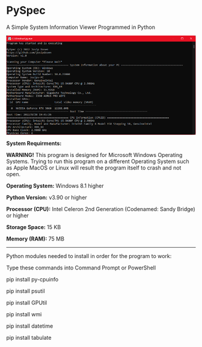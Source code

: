 # PySpec
A Simple System Information Viewer Programmed in Python

<p align="center">
<img align="center" src=".img/Screenshot 2022-08-29 155030.png" width="900">
</p>


**System Requirments:**

**WARNING!** This program is designed for Microsoft Windows Operating Systems. Trying to run this program on a different Operating System such as Apple MacOS or Linux will result the program itself to crash and not open. 

**Operating System:** Windows 8.1 higher

**Python Version:** v3.90 or higher

**Processor (CPU):** Intel Celeron 2nd Generation (Codenamed: Sandy Bridge) or higher

**Storage Space:** 15 KB

**Memory (RAM):** 75 MB

----------------------

Python modules needed to install in order for the program to work:

Type these commands into Command Prompt or PowerShell

pip install py-cpuinfo

pip install psutil

pip install GPUtil

pip install wmi

pip install datetime

pip install tabulate
